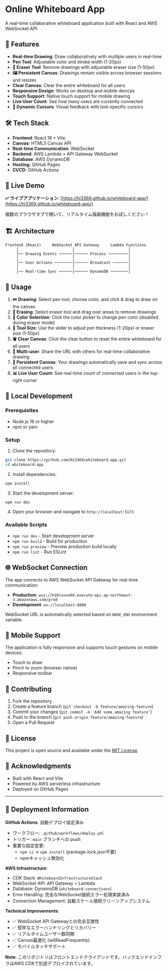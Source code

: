 # Online Whiteboard App

A real-time collaborative whiteboard application built with React and AWS WebSocket API.

## 🎨 Features

- **Real-time Drawing**: Draw collaboratively with multiple users in real-time
- **Pen Tool**: Adjustable color and stroke width (1-20px)
- **🧽 Eraser Tool**: Remove drawings with adjustable eraser size (1-50px)
- **🖼️ Persistent Canvas**: Drawings remain visible across browser sessions and resizes
- **Clear Canvas**: Clear the entire whiteboard for all users
- **Responsive Design**: Works on desktop and mobile devices
- **Touch Support**: Native touch support for mobile drawing
- **Live User Count**: See how many users are currently connected
- **🎨 Dynamic Cursors**: Visual feedback with tool-specific cursors

## 🛠️ Tech Stack

- **Frontend**: React 18 + Vite
- **Canvas**: HTML5 Canvas API
- **Real-time Communication**: WebSocket
- **Backend**: AWS Lambda + API Gateway WebSocket
- **Database**: AWS DynamoDB
- **Hosting**: GitHub Pages
- **CI/CD**: GitHub Actions

## 🚀 Live Demo

**✅ ライブアプリケーション**: [https://hi3369.github.io/whiteboard-app/](https://hi3369.github.io/whiteboard-app/)

複数のブラウザタブで開いて、リアルタイム描画機能をお試しください！

## 🏗️ Architecture

```
Frontend (React)     WebSocket API Gateway     Lambda Functions
     │                        │                        │
     │── Drawing Events ──────│────── Process ─────────│
     │                        │                        │
     │── User Actions ────────│────── Broadcast ───────│
     │                        │                        │
     │── Real-time Sync ──────│────── DynamoDB ────────│
```

## 🎯 Usage

1. **✏️ Drawing**: Select pen tool, choose color, and click & drag to draw on the canvas
2. **🧽 Erasing**: Select eraser tool and drag over areas to remove drawings
3. **🎨 Color Selection**: Click the color picker to change pen color (disabled during eraser mode)
4. **📏 Tool Size**: Use the slider to adjust pen thickness (1-20px) or eraser size (1-50px)
5. **🗑️ Clear Canvas**: Click the clear button to reset the entire whiteboard for all users
6. **👥 Multi-user**: Share the URL with others for real-time collaborative drawing
7. **🔄 Persistent Canvas**: Your drawings automatically save and sync across all connected users
8. **📊 Live User Count**: See real-time count of connected users in the top-right corner

## 🔧 Local Development

### Prerequisites

- Node.js 18 or higher
- npm or yarn

### Setup

1. Clone the repository:
```bash
git clone https://github.com/Hi3369/whiteboard-app.git
cd whiteboard-app
```

2. Install dependencies:
```bash
npm install
```

3. Start the development server:
```bash
npm run dev
```

4. Open your browser and navigate to `http://localhost:5173`

### Available Scripts

- `npm run dev` - Start development server
- `npm run build` - Build for production
- `npm run preview` - Preview production build locally
- `npm run lint` - Run ESLint

## 🌐 WebSocket Connection

The app connects to AWS WebSocket API Gateway for real-time communication:
- **Production**: `wss://h16tuvno9d.execute-api.ap-northeast-3.amazonaws.com/prod`
- **Development**: `ws://localhost:8080`

WebSocket URL is automatically selected based on `NODE_ENV` environment variable.

## 📱 Mobile Support

The application is fully responsive and supports touch gestures on mobile devices:
- Touch to draw
- Pinch to zoom (browser native)
- Responsive toolbar

## 🤝 Contributing

1. Fork the repository
2. Create a feature branch (`git checkout -b feature/amazing-feature`)
3. Commit your changes (`git commit -m 'Add some amazing feature'`)
4. Push to the branch (`git push origin feature/amazing-feature`)
5. Open a Pull Request

## 📄 License

This project is open source and available under the [MIT License](LICENSE).

## 🙏 Acknowledgments

- Built with React and Vite
- Powered by AWS serverless infrastructure
- Deployed on GitHub Pages

---

## 🔧 Deployment Information

**GitHub Actions**: 自動デプロイ設定済み
- ワークフロー: `.github/workflows/deploy.yml`
- トリガー: `main` ブランチへの push
- 重要な設定変更:
  - `npm ci` → `npm install` (package-lock.json不要)
  - npmキャッシュ無効化

**AWS Infrastructure**: 
- CDK Stack: `WhiteboardInfrastructureStack`
- WebSocket API: API Gateway + Lambda
- Database: DynamoDB (`whiteboard-connections`)
- Error Handling: 完全なWebSocket接続エラー処理実装済み
- Connection Management: 自動スケール接続クリーンアップシステム

**Technical Improvements**:
- ✅ WebSocket API Gatewayとの完全互換性
- ✅ 堅牢なエラーハンドリングとリカバリー
- ✅ リアルタイムユーザー数同期
- ✅ Canvas最適化 (willReadFrequently)
- ✅ モバイルタッチサポート

**Note**: このリポジトリはフロントエンドクライアントです。バックエンドインフラはAWS CDKで別途デプロイされています。